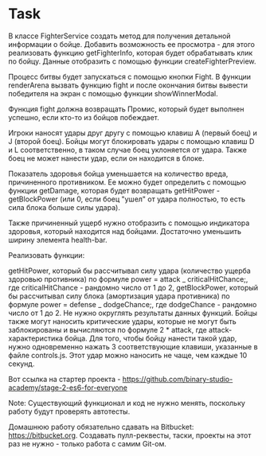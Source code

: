 # Task

В классе FighterService создать метод для получения детальной информации о бойце. Добавить возможность ее просмотра - для этого реализовать функцию getFighterInfo, которая будет обрабатывать клик по бойцу. Данные отобразить с помощью функции createFighterPreview.

Процесс битвы будет запускаться с помощью кнопки Fight. В функции renderArena вызвать функцию fight и после окончания битвы вывести победителя на экран с помощью функции showWinnerModal.

Функция fight должна возвращать Промис, который будет выполнен успешно, если кто-то из бойцов побеждает.

Игроки наносят удары друг другу с помощью клавиш A (первый боец) и J (второй боец). Бойцы могут блокировать удары с помощью клавиш D и L соответственно, в таком случае боец ​​уклоняется от удара. Также боец ​​не может нанести удар, если он находится в блоке.

Показатель здоровья бойца уменьшается на количество вреда, причиненного противником. Ее можно будет определить с помощью функции getDamage, которая будет возвращать getHitPower - getBlockPower (или 0, если боец ​​"ушел" от удара полностью, то есть сила блока больше силы удара).

Также причиненный ущерб нужно отобразить с помощью индикатора здоровья, который находится над бойцами. Достаточно уменьшить ширину элемента health-bar.

Реализовать функции:

getHitPower, который бы рассчитывал силу удара (количество ущерба здоровью противника) по формуле power = attack _ criticalHitChance;, где criticalHitChance - рандомно число от 1 до 2,
getBlockPower, который бы рассчитывал силу блока (амортизация удара противника) по формуле power = defense _ dodgeChance;, где dodgeChance - рандомно число от 1 до 2. Не нужно округлять результаты данных функций.
Бойцы также могут наносить критические удары, которые не могут быть заблокированы и вычисляются по формуле 2 \* attack, где attack- характеристика бойца. Для того, чтобы бойцу нанести такой удар, нужно одновременно нажать 3 соответствующие клавиши, указанные в файле controls.js. Этот удар можно наносить не чаще, чем каждые 10 секунд.

Вот ссылка на стартер проекта - https://github.com/binary-studio-academy/stage-2-es6-for-everyone

Note: Существующий функционал и код не нужно менять, поскольку работу будут проверять автотесты.

Домашнюю работу обязательно сдавать на Bitbucket: https://bitbucket.org. Создавать пулл-реквесты, таски, проекты на этот раз не нужно - только работа с самим Git-ом.
